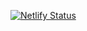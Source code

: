 [![Netlify Status](https://api.netlify.com/api/v1/badges/96fc0985-3860-45b0-bed8-b9f618dc8863/deploy-status)](https://app.netlify.com/sites/reliable-stardust-365617/deploys)

